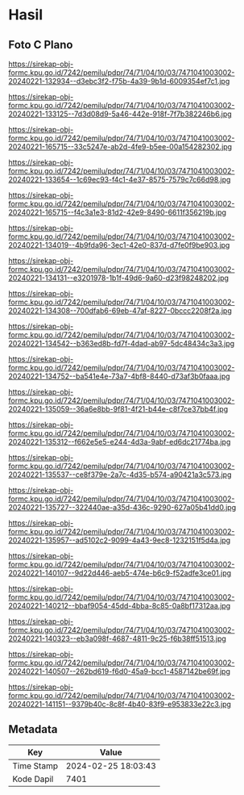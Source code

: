 # Hasil

## Foto C Plano

https://sirekap-obj-formc.kpu.go.id/7242/pemilu/pdpr/74/71/04/10/03/7471041003002-20240221-132934--d3ebc3f2-f75b-4a39-9b1d-6009354ef7c1.jpg

https://sirekap-obj-formc.kpu.go.id/7242/pemilu/pdpr/74/71/04/10/03/7471041003002-20240221-133125--7d3d08d9-5a46-442e-918f-7f7b382246b6.jpg

https://sirekap-obj-formc.kpu.go.id/7242/pemilu/pdpr/74/71/04/10/03/7471041003002-20240221-165715--33c5247e-ab2d-4fe9-b5ee-00a154282302.jpg

https://sirekap-obj-formc.kpu.go.id/7242/pemilu/pdpr/74/71/04/10/03/7471041003002-20240221-133654--1c69ec93-f4c1-4e37-8575-7579c7c66d98.jpg

https://sirekap-obj-formc.kpu.go.id/7242/pemilu/pdpr/74/71/04/10/03/7471041003002-20240221-165715--f4c3a1e3-81d2-42e9-8490-6611f356219b.jpg

https://sirekap-obj-formc.kpu.go.id/7242/pemilu/pdpr/74/71/04/10/03/7471041003002-20240221-134019--4b9fda96-3ec1-42e0-837d-d7fe0f9be903.jpg

https://sirekap-obj-formc.kpu.go.id/7242/pemilu/pdpr/74/71/04/10/03/7471041003002-20240221-134131--e3201978-1b1f-49d6-9a60-d23f98248202.jpg

https://sirekap-obj-formc.kpu.go.id/7242/pemilu/pdpr/74/71/04/10/03/7471041003002-20240221-134308--700dfab6-69eb-47af-8227-0bccc2208f2a.jpg

https://sirekap-obj-formc.kpu.go.id/7242/pemilu/pdpr/74/71/04/10/03/7471041003002-20240221-134542--b363ed8b-fd7f-4dad-ab97-5dc48434c3a3.jpg

https://sirekap-obj-formc.kpu.go.id/7242/pemilu/pdpr/74/71/04/10/03/7471041003002-20240221-134752--ba541e4e-73a7-4bf8-8440-d73af3b0faaa.jpg

https://sirekap-obj-formc.kpu.go.id/7242/pemilu/pdpr/74/71/04/10/03/7471041003002-20240221-135059--36a6e8bb-9f81-4f21-b44e-c8f7ce37bb4f.jpg

https://sirekap-obj-formc.kpu.go.id/7242/pemilu/pdpr/74/71/04/10/03/7471041003002-20240221-135312--f662e5e5-e244-4d3a-9abf-ed6dc21774ba.jpg

https://sirekap-obj-formc.kpu.go.id/7242/pemilu/pdpr/74/71/04/10/03/7471041003002-20240221-135537--ce8f379e-2a7c-4d35-b574-a90421a3c573.jpg

https://sirekap-obj-formc.kpu.go.id/7242/pemilu/pdpr/74/71/04/10/03/7471041003002-20240221-135727--322440ae-a35d-436c-9290-627a05b41dd0.jpg

https://sirekap-obj-formc.kpu.go.id/7242/pemilu/pdpr/74/71/04/10/03/7471041003002-20240221-135957--ad5102c2-9099-4a43-9ec8-1232151f5d4a.jpg

https://sirekap-obj-formc.kpu.go.id/7242/pemilu/pdpr/74/71/04/10/03/7471041003002-20240221-140107--9d22d446-aeb5-474e-b6c9-f52adfe3ce01.jpg

https://sirekap-obj-formc.kpu.go.id/7242/pemilu/pdpr/74/71/04/10/03/7471041003002-20240221-140212--bbaf9054-45dd-4bba-8c85-0a8bf17312aa.jpg

https://sirekap-obj-formc.kpu.go.id/7242/pemilu/pdpr/74/71/04/10/03/7471041003002-20240221-140323--eb3a098f-4687-4811-9c25-f6b38ff51513.jpg

https://sirekap-obj-formc.kpu.go.id/7242/pemilu/pdpr/74/71/04/10/03/7471041003002-20240221-140507--262bd619-f6d0-45a9-bcc1-4587142be69f.jpg

https://sirekap-obj-formc.kpu.go.id/7242/pemilu/pdpr/74/71/04/10/03/7471041003002-20240221-141151--9379b40c-8c8f-4b40-83f9-e953833e22c3.jpg


## Metadata

| Key        | Value               |
| ---------- | ------------------- |
| Time Stamp | 2024-02-25 18:03:43 |
| Kode Dapil | 7401                |



